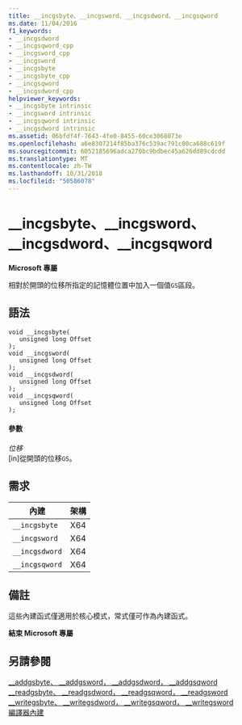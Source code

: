 ```yaml
---
title: __incgsbyte、__incgsword、__incgsdword、__incgsqword
ms.date: 11/04/2016
f1_keywords:
- __incgsdword
- __incgsqword_cpp
- __incgsword_cpp
- __incgsword
- __incgsbyte
- __incgsbyte_cpp
- __incgsqword
- __incgsdword_cpp
helpviewer_keywords:
- __incgsbyte intrinsic
- __incgsword intrinsic
- __incgsqword intrinsic
- __incgsdword intrinsic
ms.assetid: 06bfdf4f-7643-4fe0-8455-60ce3068073e
ms.openlocfilehash: a6e8307214f85ba376c539ac791c80ca688c619f
ms.sourcegitcommit: 6052185696adca270bc9bdbec45a626dd89cdcdd
ms.translationtype: MT
ms.contentlocale: zh-TW
ms.lasthandoff: 10/31/2018
ms.locfileid: "50586078"
---
```

# <a name="incgsbyte-incgsword-incgsdword-incgsqword"></a>__incgsbyte、__incgsword、__incgsdword、__incgsqword

**Microsoft 專屬**

相對於開頭的位移所指定的記憶體位置中加入一個值`GS`區段。

## <a name="syntax"></a>語法

```
void __incgsbyte( 
   unsigned long Offset 
);
void __incgsword( 
   unsigned long Offset 
);
void __incgsdword( 
   unsigned long Offset
);
void __incgsqword( 
   unsigned long Offset 
);
```

#### <a name="parameters"></a>參數

*位移*<br/>
[in]從開頭的位移`GS`。

## <a name="requirements"></a>需求

|內建|架構|
|---------------|------------------|
|`__incgsbyte`|X64|
|`__incgsword`|X64|
|`__incgsdword`|X64|
|`__incgsqword`|X64|

## <a name="remarks"></a>備註

這些內建函式僅適用於核心模式，常式僅可作為內建函式。

**結束 Microsoft 專屬**

## <a name="see-also"></a>另請參閱

[__addgsbyte、 \__addgsword， \__addgsdword， \__addgsqword](../intrinsics/addgsbyte-addgsword-addgsdword-addgsqword.md)<br/>
[__readgsbyte、 \__readgsdword， \__readgsqword， \__readgsword](../intrinsics/readgsbyte-readgsdword-readgsqword-readgsword.md)<br/>
[__writegsbyte、 \__writegsdword， \__writegsqword， \__writegsword](../intrinsics/writegsbyte-writegsdword-writegsqword-writegsword.md)<br/>
[編譯器內建](../intrinsics/compiler-intrinsics.md)